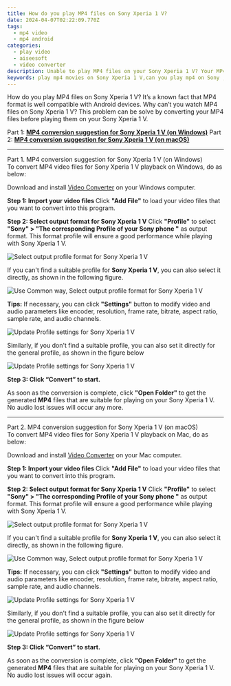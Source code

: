 ```yaml
---
title: How do you play MP4 files on Sony Xperia 1 V?
date: 2024-04-07T02:22:09.770Z
tags: 
  - mp4 video
  - mp4 android
categories: 
  - play video
  - aiseesoft
  - video converter
description: Unable to play MP4 files on your Sony Xperia 1 V? Your MP4 files probably contain video or audio codec that your device doesn’t support. If that’s the case, you will need to convert them first. This guide explains how to do this in detail. 
keywords: play mp4 movies on Sony Xperia 1 V,can you play mp4 on Sony ,play mp4 files Sony ,some mp4 won't play on Xperia 1 V,some mp4 won't play on Sony Xperia 1 V,Sony  can't play mp4,mp4 converter for android,mp4 file not supported in Sony Xperia 1 V,video to mp4 codec converter for android,video to mp4 converter for android,best mp4 transcoder android,Sony Xperia 1 V wont play mp4
---
```


<div class="atpl-content atpl-for-aiseesoft-video-converter play-mp4-on-android">

<div class="atpl-post-description-part-1">
<div class="tpl-content-sub-paragraph-normal">
  <p>
    How do you play MP4 files on Sony Xperia 1 V? It’s a known fact that MP4 format is well compatible with Android devices. Why can’t you watch MP4 files on Sony Xperia 1 V? This problem can be solve by converting your MP4 files before playing them on your Sony Xperia 1 V.
  </p>
</div>
</div>



<div class="atpl-post-description-part-2">

</div>

Part 1: <strong><a href="#p1">MP4 conversion suggestion for Sony Xperia 1 V (on Windows)</a></strong>
Part 2: <strong><a href="#p2">MP4 conversion suggestion for Sony Xperia 1 V (on macOS)</a></strong>

<!-- Part 1 -->
<a id="p1" name="p1" ></a><hr>

<div class="atpl-step-part-style">Part 1. MP4 conversion suggestion for Sony Xperia 1 V (on Windows)</div>
To convert MP4 video files for Sony Xperia 1 V playback on Windows, do as below:

Download and install <a class="atpl-step-content-a-style" href="https://tools.techidaily.com/aiseesoft-total-video-converter/" >Video Converter</a> on your Windows computer.

<strong>Step 1: Import your video files </strong>
Click <b>"Add File"</b> to load your video files that you want to convert into this program.

<strong>Step 2: Select output format for Sony Xperia 1 V</strong>
Click <b>"Profile"</b> to select <b>"Sony" > "The corresponding Profile of your Sony phone "</b> as output format. This format profile will ensure a good performance while playing with Sony Xperia 1 V.

<img src="https://tools.techidaily.com/images/apps/aiseesoft/video-converter/devices/sony/fv.mp4/win/profile-4.png" class="atpl-imgstyle" alt="Select output profile format for Sony Xperia 1 V" />

If you can't find a suitable profile for **Sony Xperia 1 V**, you can also select it directly, as shown in the following figure.

<img src="https://tools.techidaily.com/images/apps/aiseesoft/video-converter/devices/common_android/fv.mp4/win/profile.png" class="atpl-imgstyle" alt="Use Common way, Select output profile format for Sony Xperia 1 V" />

<strong>Tips:</strong>
If necessary, you can click <b>"Settings"</b> button to modify video and audio parameters like encoder, resolution, frame rate, bitrate, aspect ratio, sample rate, and audio channels. 

<img src="https://tools.techidaily.com/images/apps/aiseesoft/video-converter/devices/sony/fv.mp4/win/settings-2.png" class="atpl-imgstyle"  alt="Update Profile settings for Sony Xperia 1 V" />

Similarly, if you don't find a suitable profile, you can also set it directly for the general profile, as shown in the figure below

<img src="https://tools.techidaily.com/images/apps/aiseesoft/video-converter/devices/common_android/fv.mp4/win/settings.png" class="atpl-imgstyle"  alt="Update Profile settings for Sony Xperia 1 V" />

<strong>Step 3: Click “Convert” to start.</strong>

As soon as the conversion is complete, click <b>"Open Folder"</b> to get the generated <b>MP4</b> files that are suitable for playing on your Sony Xperia 1 V. No audio lost issues will occur any more.

<!-- Part 2 -->
<a id="p2" name="p2"></a><hr>

<div class="atpl-step-part-style">Part 2. MP4 conversion suggestion for Sony Xperia 1 V (on macOS)</div>
To convert MP4 video files for Sony Xperia 1 V playback on Mac, do as below:

Download and install <a class="atpl-step-content-a-style" href="https://tools.techidaily.com/aiseesoft-total-video-converter/" >Video Converter</a> on your Mac computer.

<strong>Step 1: Import your video files </strong>
Click <b>"Add File"</b> to load your video files that you want to convert into this program.

<strong>Step 2: Select output format for Sony Xperia 1 V</strong>
Click <b>"Profile"</b> to select <b>"Sony" > "The corresponding Profile of your Sony phone "</b> as output format. This format profile will ensure a good performance while playing with Sony Xperia 1 V.

<img src="https://tools.techidaily.com/images/apps/aiseesoft/video-converter/devices/sony/fv.mp4/mac/profile.png" class="atpl-imgstyle" alt="Select output profile format for Sony Xperia 1 V" />

If you can't find a suitable profile for **Sony Xperia 1 V**, you can also select it directly, as shown in the following figure.

<img src="https://tools.techidaily.com/images/apps/aiseesoft/video-converter/devices/common_android/fv.mp4/mac/profile.png" class="atpl-imgstyle" alt="Use Common way, Select output profile format for Sony Xperia 1 V" />

<strong>Tips:</strong>
If necessary, you can click <b>"Settings"</b> button to modify video and audio parameters like encoder, resolution, frame rate, bitrate, aspect ratio, sample rate, and audio channels. 

<img src="https://tools.techidaily.com/images/apps/aiseesoft/video-converter/devices/sony/fv.mp4/mac/settings.png" class="atpl-imgstyle"  alt="Update Profile settings for Sony Xperia 1 V" />

Similarly, if you don't find a suitable profile, you can also set it directly for the general profile, as shown in the figure below

<img src="https://tools.techidaily.com/images/apps/aiseesoft/video-converter/devices/common_android/fv.mp4/win/settings.png" class="atpl-imgstyle"  alt="Update Profile settings for Sony Xperia 1 V" />

<strong>Step 3: Click “Convert” to start.</strong>

As soon as the conversion is complete, click <b>"Open Folder"</b> to get the generated <b>MP4</b> files that are suitable for playing on your Sony Xperia 1 V. No audio lost issues will occur again.



<div class="atpl-post-end">
  <div class="atpl-post-device-model-description">
    
  </div>
</div>

<ins class="adsbygoogle"
     style="display:block"
     data-ad-client="ca-pub-7571918770474297"
     data-ad-slot="8358498916"
     data-ad-format="auto"
     data-full-width-responsive="true"></ins>


</div>
